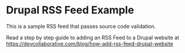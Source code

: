 # Drupal RSS Feed Example

This is a sample RSS feed that passes source code validation.

Read a step by step guide to adding an RSS Feed to a Drupal website at https://devcollaborative.com/blog/how-add-rss-feed-drupal-website
